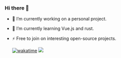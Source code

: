 ### Hi there 👋

- 🔭 I’m currently working on a personal project.
- 🌱 I’m currently learning Vue.js and rust.
- ⚡ Free to join on interesting open-source projects.

  [![wakatime](https://wakatime.com/badge/user/97ee2cc0-b2a4-4cfd-a5ec-a3ec16e3fcf1.svg)](https://wakatime.com/@97ee2cc0-b2a4-4cfd-a5ec-a3ec16e3fcf1)
  ![](https://komarev.com/ghpvc/?username=brayo-pip&style=plastic)


<!--
**brayo-pip/brayo-pip** is a ✨ _special_ ✨ repository because its `README.md` (this file) appears on your GitHub profile.

Here are some ideas to get you started:



- 👯 I’m looking to collaborate on ...
- 🤔 I’m looking for help with ...
- 💬 Ask me about ...
- 📫 How to reach me: ...

- ⚡ Fun fact: ...
-->
